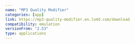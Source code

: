 ```yaml
---
name: "MP3 Quality Modifier"
categories: [app]
link: https://mp3-quality-modifier.en.lo4d.com/download
compatibility: emulation
versionFrom: "2.53"
type: applications
---
```


